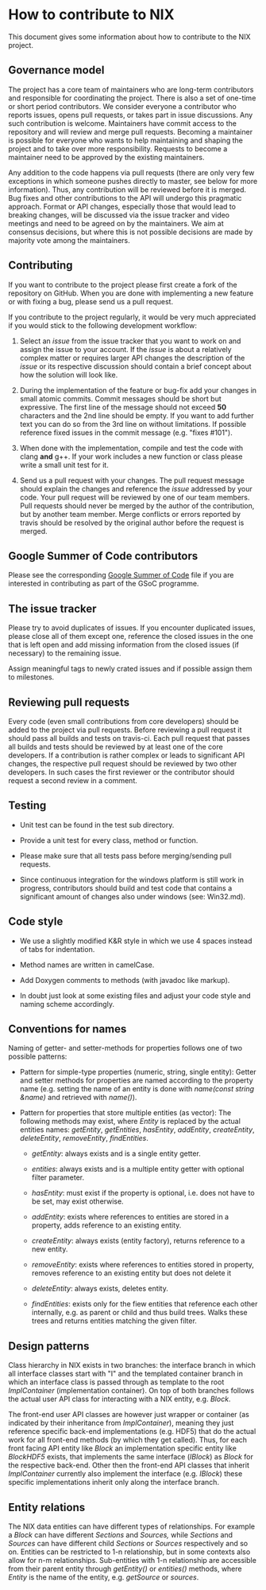 How to contribute to NIX
========================

This document gives some information about how to contribute to the NIX project.

Governance model
----------------

The project has a core team of maintainers who are long-term contributors and responsible for coordinating the project. There is also a set of one-time or short period contributors. We consider everyone a contributor who reports issues, opens pull requests, or takes part in issue discussions. Any such contribution is welcome. Maintainers have commit access to the repository and will review and merge pull requests. Becoming a maintainer is possible for everyone who wants to help maintaining and shaping the project and to take over more responsibility. Requests to become a maintainer need to be approved by the existing maintainers.

Any addition to the code happens via pull requests (there are only very few exceptions in which someone pushes directly to master, see below for more information). Thus, any contribution will be reviewed before it is merged. Bug fixes and other contributions to the API will undergo this pragmatic approach. Format or API changes, especially those that would lead to breaking changes, will be discussed via the issue tracker and video meetings and need to be agreed on by the maintainers. We aim at consensus decisions, but where this is not possible decisions are made by majority vote among the maintainers.


Contributing
------------

If you want to contribute to the project please first create a fork of the repository on GitHub.
When you are done with implementing a new feature or with fixing a bug, please send
us a pull request.

If you contribute to the project regularly, it would be very much appreciated if you
would stick to the following development workflow:

1. Select an *issue* from the issue tracker that you want to work on and assign the issue to your account.
   If the *issue* is about a relatively complex matter or requires larger API changes the description of the
   *issue* or its respective discussion should contain a brief concept about how the solution will look like.

2. During the implementation of the feature or bug-fix add your changes in small atomic commits.
   Commit messages should be short but expressive.
   The first line of the message should not exceed **50** characters and the 2nd line should be empty.
   If you want to add further text you can do so from the 3rd line on without limitations.
   If possible reference fixed issues in the commit message (e.g. "fixes #101").

3. When done with the implementation, compile and test the code with clang **and** g++.
   If your work includes a new function or class please write a small unit test for it.

4. Send us a pull request with your changes.
   The pull request message should explain the changes and reference the *issue* addressed by your code.
   Your pull request will be reviewed by one of our team members.
   Pull requests should never be merged by the author of the contribution, but by another team member.
   Merge conflicts or errors reported by travis should be resolved by the original author before the request is merged.


Google Summer of Code contributors
----------------------------------

Please see the corresponding [Google Summer of Code](GSoC.md) file if you are interested in contributing as part of the GSoC programme.


The issue tracker
-----------------

Please try to avoid duplicates of issues. If you encounter duplicated issues, please close all of them except
one, reference the closed issues in the one that is left open and add missing information from the closed issues
(if necessary) to the remaining issue.

Assign meaningful tags to newly crated issues and if possible assign them to milestones.


Reviewing pull requests
-----------------------

Every code (even small contributions from core developers) should be added to the project via pull requests.
Before reviewing a pull request it should pass all builds and tests on travis-ci.
Each pull request that passes all builds and tests should be reviewed by at least one of the core developers.
If a contribution is rather complex or leads to significant API changes, the respective pull request should be
reviewed by two other developers.
In such cases the first reviewer or the contributor should request a second review in a comment.


Testing
-------

* Unit test can be found in the test sub directory.

* Provide a unit test for every class, method or function.

* Please make sure that all tests pass before merging/sending pull requests.

* Since continuous integration for the windows platform is still work in progress, contributors should
  build and test code that contains a significant amount of changes also under windows (see: Win32.md).


Code style
----------

* We use a slightly modified K&R style in which we use 4 spaces instead of tabs for indentation.

* Method names are written in camelCase.

* Add Doxygen comments to methods (with javadoc like markup).

* In doubt just look at some existing files and adjust your code style and naming scheme accordingly.


Conventions for names
---------------------

Naming of getter- and setter-methods for properties follows one of two possible patterns:

* Pattern for simple-type properties (numeric, string, single entity):
  Getter and setter methods for properties are named according to the property name (e.g. setting the name of an
  entity is done with *name(const string &name)* and retrieved with *name()*).

* Pattern for properties that store multiple entities (as vector):
  The following methods may exist, where *Entity* is replaced by the actual entities names: *getEntity*,
  *getEntities*, *hasEntity*, *addEntity*, *createEntity*, *deleteEntity*,
  *removeEntity*, *findEntities*.

  * *getEntity*: always exists and is a single entity getter.

  * *entities*: always exists and is a multiple entity getter with optional filter parameter.

  * *hasEntity*: must exist if the property is optional, i.e. does not have to be set, may exist otherwise.

  * *addEntity*: exists where references to entities are stored in a property, adds reference to an existing entity.

  * *createEntity*: always exists (entity factory), returns reference to a new entity.

  * *removeEntity*: exists where references to entities stored in property, removes reference to an existing entity
    but does not delete it

  * *deleteEntity*: always exists, deletes entity.

  * *findEntities*: exists only for the fiew entities that reference each other internally, e.g. as parent or child
    and thus build trees. Walks these trees and returns entities matching the given filter.


Design patterns
---------------

Class hierarchy in NIX exists in two branches: the interface branch in which all interface classes
start with "I" and the templated container branch in which an interface class is passed through as
template to the root *ImplContainer* (implementation container).
On top of both branches follows the actual user API class for interacting with a NIX entity, e.g. *Block*.

The front-end user API classes are however just wrapper or container (as indicated by their inheritance
from *ImplContainer*), meaning they just reference specific back-end implementations (e.g. HDF5) that
do the actual work for all front-end methods (by which they get called).
Thus, for each front facing API entity like *Block* an implementation specific entity like *BlockHDF5*
exists, that implements the same interface (*IBlock*) as *Block* for the respective back-end.
Other then the front-end API classes that inherit *ImplContainer* currently also implement the interface
(e.g. *IBlock*) these specific implementations inherit only along the interface branch.


Entity relations
----------------

The NIX data entities can have different types of relationships. For example a *Block* can have different
*Sections* and *Sources,* while *Sections* and *Sources* can have different child *Sections* or *Sources* respectively
and so on.
Entities can be restricted to 1-n relationship, but in some contexts also allow for n-m relationships.
Sub-entities with 1-n relationship are accessible from their parent entity through *getEntity()* or *entities()* methods,
where *Entity* is the name of the entity, e.g. *getSource* or *sources*.
